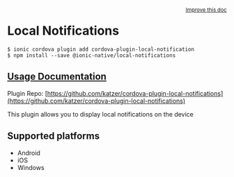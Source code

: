 <a style="float:right;font-size:12px;" href="http://github.com/ionic-team/ionic-native/edit/master/src/@ionic-native/plugins/local-notifications/index.ts#L402">
  Improve this doc
</a>

# Local Notifications

```
$ ionic cordova plugin add cordova-plugin-local-notification
$ npm install --save @ionic-native/local-notifications
```

## [Usage Documentation](https://ionicframework.com/docs/native/local-notifications/)

Plugin Repo: [https://github.com/katzer/cordova-plugin-local-notifications](https://github.com/katzer/cordova-plugin-local-notifications)

This plugin allows you to display local notifications on the device

## Supported platforms
- Android
- iOS
- Windows



